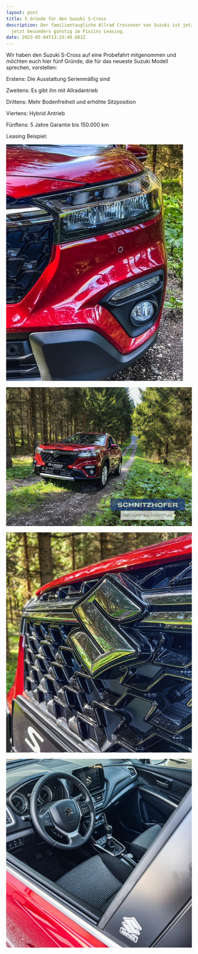 ```yaml
---
layout: post
title: 5 Gründe für den Suzuki S-Cross
description: Der familientaugliche Allrad Crossover von Suzuki ist jetzt ist
  jetzt besonders günstig im Fixzins Leasing.
date: 2023-05-04T13:33:49.681Z
---
```

Wir haben den Suzuki S-Cross auf eine Probefahrt mitgenommen und möchten euch hier fünf Gründe, die für das neueste Suzuki Modell sprechen, vorstellen:

Erstens: Die Ausstattung
Serienmäßig sind

Zweitens: Es gibt ihn mit Allradantrieb

Drittens: Mehr Bodenfreiheit und erhöhte Sitzposition

Viertens: Hybrid Antrieb

Fünftens: 5 Jahre Garantie bis 150.000 km

Leasing Beispiel:



![](/assets/uploads/img_2597.jpg)



![](/assets/uploads/4cca8ab3-1feb-40d0-947f-ab4a0c51f59a.jpg)

![](/assets/uploads/img_2592.jpg)

![](/assets/uploads/img_2616.jpg)